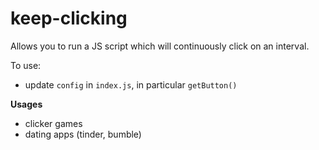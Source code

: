 # keep-clicking

Allows you to run a JS script which will continuously click on an interval.

To use:

- update `config` in `index.js`, in particular `getButton()`

**Usages**

- clicker games
- dating apps (tinder, bumble)
